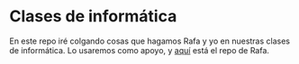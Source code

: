 # Clases de informática
En este repo iré colgando cosas que hagamos Rafa y yo en nuestras clases de informática. Lo usaremos como apoyo, y [aquí](https://github.com/RafaInformatica/proyecto_prueba) está el repo de Rafa.
